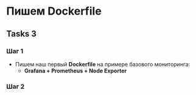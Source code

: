 # Пишем Dockerfile 

## Tasks 3

### Шаг 1
- Пишем наш первый **Dockerfile** на примере базового мониторинга:
  - **Grafana + Prometheus + Node Exporter**

### Шаг 2
